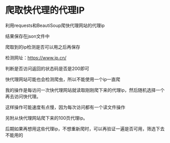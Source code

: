 # 爬取快代理的代理IP

利用requests和BeautiSoup爬快代理网站的代理ip

结果保存在json文件中

爬取到的ip检测是否可以用之后再保存

检测网址：https://www.ip.cn/

判断是否访问返回的状态码是否是200即可

快代理网站可能也会检测爬虫，所以不能使用一个ip一直爬

我的操作是每访问一次快代理网站就读取刚刚爬下来的代理ip，然后随机选择一个再去访问快代理。

这样操作可能速度有点慢，因为每次访问都有一个读文件操作

另附从快代理网站爬下来的100页代理ip。

后期如果再想用这些代理ip，不想重新爬时，可以再验证一遍是否可用，筛选下去不能用的